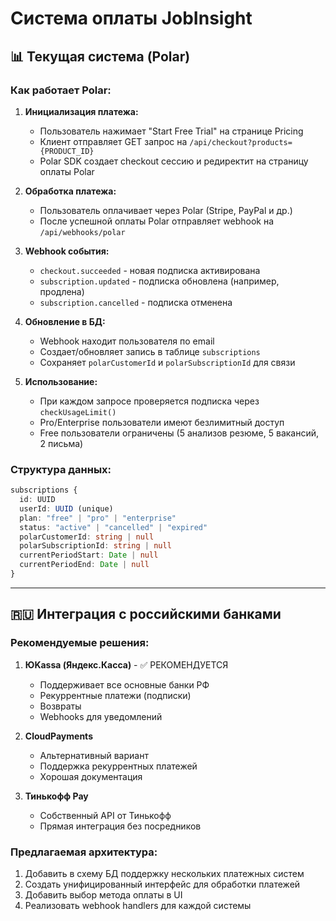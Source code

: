 # Система оплаты JobInsight

## 📊 Текущая система (Polar)

### Как работает Polar:

1. **Инициализация платежа:**
   - Пользователь нажимает "Start Free Trial" на странице Pricing
   - Клиент отправляет GET запрос на `/api/checkout?products={PRODUCT_ID}`
   - Polar SDK создает checkout сессию и редиректит на страницу оплаты Polar

2. **Обработка платежа:**
   - Пользователь оплачивает через Polar (Stripe, PayPal и др.)
   - После успешной оплаты Polar отправляет webhook на `/api/webhooks/polar`

3. **Webhook события:**
   - `checkout.succeeded` - новая подписка активирована
   - `subscription.updated` - подписка обновлена (например, продлена)
   - `subscription.cancelled` - подписка отменена

4. **Обновление в БД:**
   - Webhook находит пользователя по email
   - Создает/обновляет запись в таблице `subscriptions`
   - Сохраняет `polarCustomerId` и `polarSubscriptionId` для связи

5. **Использование:**
   - При каждом запросе проверяется подписка через `checkUsageLimit()`
   - Pro/Enterprise пользователи имеют безлимитный доступ
   - Free пользователи ограничены (5 анализов резюме, 5 вакансий, 2 письма)

### Структура данных:

```typescript
subscriptions {
  id: UUID
  userId: UUID (unique)
  plan: "free" | "pro" | "enterprise"
  status: "active" | "cancelled" | "expired"
  polarCustomerId: string | null
  polarSubscriptionId: string | null
  currentPeriodStart: Date | null
  currentPeriodEnd: Date | null
}
```

---

## 🇷🇺 Интеграция с российскими банками

### Рекомендуемые решения:

1. **ЮKassa (Яндекс.Касса)** - ✅ РЕКОМЕНДУЕТСЯ
   - Поддерживает все основные банки РФ
   - Рекуррентные платежи (подписки)
   - Возвраты
   - Webhooks для уведомлений

2. **CloudPayments**
   - Альтернативный вариант
   - Поддержка рекуррентных платежей
   - Хорошая документация

3. **Тинькофф Pay**
   - Собственный API от Тинькофф
   - Прямая интеграция без посредников

### Предлагаемая архитектура:

1. Добавить в схему БД поддержку нескольких платежных систем
2. Создать унифицированный интерфейс для обработки платежей
3. Добавить выбор метода оплаты в UI
4. Реализовать webhook handlers для каждой системы

